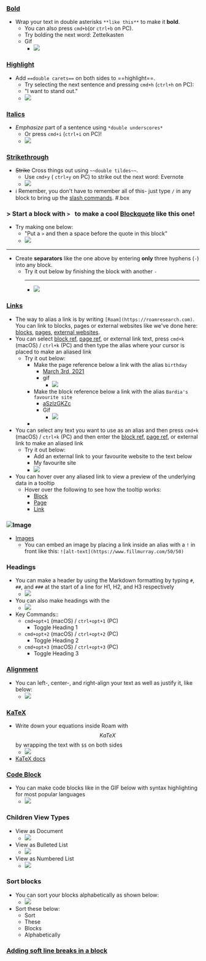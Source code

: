 ### [Bold](Bold.md)
- Wrap your text in double asterisks `**like this**` to make it **bold**.
    - You can also press `cmd+b`(or `ctrl+b` on PC).
    - Try bolding the next word: Zettelkasten
    - Gif
        - ![](https://firebasestorage.googleapis.com/v0/b/firescript-577a2.appspot.com/o/imgs%2Fapp%2Fhelp-documentation%2FblemH0R1CF.gif?alt=media&token=40b1aef8-c710-4ce4-8224-4983fa8532f9)
### [Highlight](Highlight.md)
- Add `==double carets==` on both sides to ==highlight==.
    - Try selecting the next sentence and pressing `cmd+h` (`ctrl+h` on PC):
    - "I want to stand out."
    - ![](https://firebasestorage.googleapis.com/v0/b/firescript-577a2.appspot.com/o/imgs%2Fapp%2Fhelp-documentation%2F5pn17Ka0F5.gif?alt=media&token=be484745-49fd-4263-8aa8-825ba4f715d3)
### [Italics](Italics.md)
- *Emphasize* part of a sentence using `*double underscores*` 
    - Or press `cmd+i` (`ctrl+i` on PC)!
    - ![](https://firebasestorage.googleapis.com/v0/b/firescript-577a2.appspot.com/o/imgs%2Fapp%2Fhelp-documentation%2F0Pp6XGr_7T.gif?alt=media&token=273e6271-212b-4517-ab45-8cb88f6614a9)
### [Strikethrough](Strikethrough.md)
- ~~Strike~~ Cross things out using `~~double tildes~~`.
    - Use `cmd+y` ( `ctrl+y` on PC) to strike out the next word: Evernote
    - ![](https://firebasestorage.googleapis.com/v0/b/firescript-577a2.appspot.com/o/imgs%2Fapp%2Fhelp-documentation%2FlGhHJyz0-r.gif?alt=media&token=6c1bfdf0-8515-4390-8f7d-73abb19952a7)
- ℹ️ Remember, you don't have to remember all of this- just type `/` in any block to bring up the [slash commands](_%20Commands.md). #.box
### > Start a block with `> ` to make a cool [Blockquote](Blockquote.md) like this one!
- Try making one below:
    - "Put a `>` and then a space before the quote in this block"
    - ![](https://firebasestorage.googleapis.com/v0/b/firescript-577a2.appspot.com/o/imgs%2Fapp%2Fhelp-documentation%2FT66BKSpl44.gif?alt=media&token=8eebc47a-6a6a-4760-b29f-46635024f8a3)
---
- Create **separators** like the one above by entering **only** three hyphens (`-`) into any block.
    - Try it out below by finishing the block with another `-`
        - --
        - ![](https://firebasestorage.googleapis.com/v0/b/firescript-577a2.appspot.com/o/imgs%2Fapp%2Fhelp-documentation%2FAVBL4ROBrH.gif?alt=media&token=f103d860-43a8-461d-b990-0a716d632336)
### [Links](((_ewV1sk1N)))
- The way to alias a link is by writing `[Roam](https://roamresearch.com)`. You can link to blocks, pages or external websites like we've done here: [blocks](Formatting.md), [pages](Page%20References.md), [external websites](http://roamresearch.com).
- You can select [block ref](Block%20References.md), [page ref](Page%20References.md), or external link text, press `cmd+k` (macOS) / `ctrl+k` (PC) and then type the alias where your cursor is placed to make an aliased link
    - Try it out below:
        - Make the page reference below a link with the alias `birthday`
            - [March 3rd, 2021](March%203rd%2C%202021.md)
            - gif
                - ![](https://firebasestorage.googleapis.com/v0/b/firescript-577a2.appspot.com/o/imgs%2Fapp%2Fhelp-documentation%2FqUPh6Y7f1T.gif?alt=media&token=6f1adac0-d512-44e8-b7b3-99b7d4469cef)
        - Make the block reference below a link with the alias `Bardia's favourite site`
            - [aSzIzGKZc](roam-block://aSzIzGKZc)
            - Gif
                - ![](https://firebasestorage.googleapis.com/v0/b/firescript-577a2.appspot.com/o/imgs%2Fapp%2Fhelp-documentation%2Fvw3KuvZXXo.gif?alt=media&token=f1cadf64-ee14-41aa-831a-870c3ce60be5)
        - 
- You can select any text you want to use as an alias and then press `cmd+k` (macOS) / `ctrl+k` (PC) and then enter the [block ref](Block%20References.md), [page ref](Page%20References.md), or external link to make an aliased link
    - Try it out below:
        - Add an external link to your favourite website to the text below
        - My favourite site
        - ![](https://firebasestorage.googleapis.com/v0/b/firescript-577a2.appspot.com/o/imgs%2Fapp%2Fhelp-documentation%2FeWeH-OEKYJ.gif?alt=media&token=19edc36a-6446-4eaf-b4c9-1db069a6b35d)
- You can hover over any aliased link to view a preview of the underlying data in a tooltip
    - Hover over the following to see how the tooltip works:
        - [Block](Formatting.md)
        - [Page](March%203rd%2C%202021.md)
        - [Link](https://maggieappleton.com)
### ![Image](https://www.fillmurray.com/75/75)
- [Images](Images.md)
    - You can embed an image by placing a link inside an alias with a `!` in front like this:
`![alt-text](https://www.fillmurray.com/50/50)`
### Headings
- You can make a header by using the Markdown formatting by typing `#`, `##`, and `###` at the start of a line for H1, H2, and H3 respectively
    - ![](https://firebasestorage.googleapis.com/v0/b/firescript-577a2.appspot.com/o/imgs%2Fapp%2Fhelp-documentation%2FCzCS7AMEXp.gif?alt=media&token=e2888dab-0ed6-4625-9e83-c432df314846)
- You can also make headings with the 
    - ![](https://firebasestorage.googleapis.com/v0/b/firescript-577a2.appspot.com/o/imgs%2Fapp%2Fhelp-documentation%2F0O9MDlWQAX.gif?alt=media&token=029598e0-3d9d-462f-b37c-a7af7d0614d4)
- Key Commands::
    - `cmd+opt+1` (macOS) / `ctrl+opt+1` (PC)
        - Toggle Heading 1
    - `cmd+opt+2` (macOS) / `ctrl+opt+2` (PC)
        - Toggle Heading 2
    - `cmd+opt+3` (macOS) / `ctrl+opt+3` (PC)
        - Toggle Heading 3
### [Alignment](Alignment.md)
- You can left-, center-, and right-align your text as well as justify it, like below:
    - ![](https://firebasestorage.googleapis.com/v0/b/firescript-577a2.appspot.com/o/imgs%2Fapp%2Fhelp-documentation%2F4bA2Dl8Y1I.gif?alt=media&token=ca0398c9-1ea8-46d5-af73-684e5f8ee0b2)
### [KaTeX](KaTeX.md) 
- Write down your equations inside Roam with $$KaTeX$$ by wrapping the text with `$$` on both sides
    - ![](https://firebasestorage.googleapis.com/v0/b/firescript-577a2.appspot.com/o/imgs%2Fapp%2Fhelp-documentation%2F--4QGUhNEL.gif?alt=media&token=daae2b14-d064-46ef-b265-994323813f55)
- [KaTeX docs](https://katex.org/)
### [Code Block](Code%20Block.md)
- You can make code blocks like in the GIF below with syntax highlighting for most popular languages
    - ![](https://firebasestorage.googleapis.com/v0/b/firescript-577a2.appspot.com/o/imgs%2Fapp%2Fhelp-documentation%2F2_7NNEPN4h.gif?alt=media&token=0ac7f372-49f6-4316-b99c-598b906817c4)
### Children View Types
- View as Document
    - ![](https://firebasestorage.googleapis.com/v0/b/firescript-577a2.appspot.com/o/imgs%2Fapp%2Fhelp-documentation%2F_lZ2LwEBLC.gif?alt=media&token=141f2b67-1ddd-49df-88d6-81902365d91c)
- View as Bulleted List
    - ![](https://firebasestorage.googleapis.com/v0/b/firescript-577a2.appspot.com/o/imgs%2Fapp%2Fhelp-documentation%2FDIsidRZlD3.gif?alt=media&token=2da76610-b355-44e8-abfa-e02c57483d13)
- View as Numbered List
    - ![](https://firebasestorage.googleapis.com/v0/b/firescript-577a2.appspot.com/o/imgs%2Fapp%2Fhelp-documentation%2FGXRYK9j3uM.gif?alt=media&token=14834cca-00f9-47a0-b31a-42b8abd23575)
### Sort blocks
- You can sort your blocks alphabetically as shown below:
    - ![](https://firebasestorage.googleapis.com/v0/b/firescript-577a2.appspot.com/o/imgs%2Fapp%2Fhelp-documentation%2FHdhv9HCiht.gif?alt=media&token=1a3933ca-b79b-4ab3-baee-b084ef0014cc)
- Sort these below:
    - Sort
    - These
    - Blocks
    - Alphabetically
### [Adding soft line breaks in a block](Adding%20soft%20line%20breaks%20in%20a%20block.md)